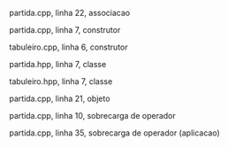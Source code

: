 partida.cpp, linha 22, associacao

partida.cpp, linha 7, construtor

tabuleiro.cpp, linha 6, construtor

partida.hpp, linha 7, classe

tabuleiro.hpp, linha 7, classe

partida.cpp, linha 21, objeto

partida.cpp, linha 10, sobrecarga de operador

partida.cpp, linha 35, sobrecarga de operador (aplicacao)
